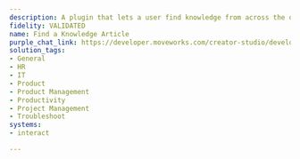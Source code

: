 ```yaml
---
description: A plugin that lets a user find knowledge from across the organization.
fidelity: VALIDATED
name: Find a Knowledge Article
purple_chat_link: https://developer.moveworks.com/creator-studio/developer-tools/purple-chat/?conversation=%7B%22startTimestamp%22%3A%2211%3A43+AM%22%2C%22messages%22%3A%5B%7B%22role%22%3A%22user%22%2C%22parts%22%3A%5B%7B%22richText%22%3A%22%3Cp%3Ecan+you+help+me+find+the+latest+company-wide+announcement%3F%3C%2Fp%3E%22%7D%5D%7D%2C%7B%22role%22%3A%22assistant%22%2C%22parts%22%3A%5B%7B%22richText%22%3A%22%3Cp%3EI+found+a+post+titled+%27Company+Update%3A+New+Remote+Work+Guidelines%27+in+the+%27Announcements%27+group.%3Cbr%3E%5Cn%3C%2Fp%3E%5Cn%3Cp%3EWould+you+like+to+see+the+details%3F%3C%2Fp%3E%22%7D%5D%7D%2C%7B%22role%22%3A%22user%22%2C%22parts%22%3A%5B%7B%22richText%22%3A%22%3Cp%3EYes%2C+please+show+me+the+details.%3C%2Fp%3E%22%7D%5D%7D%2C%7B%22role%22%3A%22assistant%22%2C%22parts%22%3A%5B%7B%22richText%22%3A%22%3Cp%3EHere%E2%80%99s+the+post.+It+outlines+the+updated+remote+work+policy%2C+which+includes+a+new+approval+process+for+working+remotely+more+than+three+days+a+week.%3C%2Fp%3E%22%7D%5D%7D%5D%7D
solution_tags:
- General
- HR
- IT
- Product
- Product Management
- Productivity
- Project Management
- Troubleshoot
systems:
- interact

---
```

